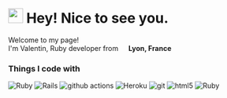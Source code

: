 <h1><img src="https://emojis.slackmojis.com/emojis/images/1531849430/4246/blob-sunglasses.gif?1531849430" width="30"/> Hey! Nice to see you.</h1>
<p>Welcome to my page! </br> I'm Valentin, Ruby developer from <img src="https://cdn-icons-png.flaticon.com/512/197/197560.png" width="13"/> <b>Lyon, France</b>
<h3>Things I code with</h3>
<p>
  <img alt="Ruby" src="https://img.shields.io/badge/-Ruby-FF0000?style=flat-square&logo=ruby&logoColor=white" />
  <img alt="Rails" src="https://img.shields.io/badge/-Rails-FF0000?style=flat-square&logo=rails&logoColor=white" />
  <img alt="github actions" src="https://img.shields.io/badge/-Github_Actions-2088FF?style=flat-square&logo=github-actions&logoColor=white" />
  <img alt="Heroku" src="https://img.shields.io/badge/-Heroku-430098?style=flat-square&logo=heroku&logoColor=white" />
  <img alt="git" src="https://img.shields.io/badge/-Git-F05032?style=flat-square&logo=git&logoColor=white" />
  <img alt="html5" src="https://img.shields.io/badge/-HTML5-E34F26?style=flat-square&logo=html5&logoColor=white" />
  <img alt="Ruby" src="https://img.shields.io/badge/-Ruby-FF0000?style=flat-square&logo=ruby&logoColor=white" />
</p>
